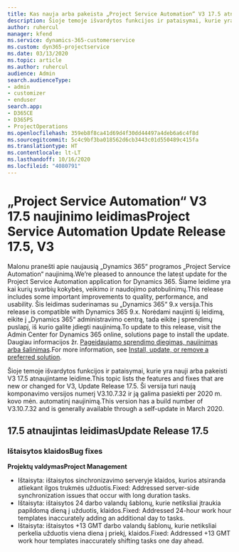 ```yaml
---
title: Kas nauja arba pakeista „Project Service Automation“ V3 17.5 atnaujintame leidime, karštoji pataisa
description: Šioje temoje išvardytos funkcijos ir pataisymai, kurie yra pasiekiami „Project Service Automation“ V3 17.5 atnaujintame leidime.
author: ruhercul
manager: kfend
ms.service: dynamics-365-customerservice
ms.custom: dyn365-projectservice
ms.date: 03/13/2020
ms.topic: article
ms.author: ruhercul
audience: Admin
search.audienceType:
- admin
- customizer
- enduser
search.app:
- D365CE
- D365PS
- ProjectOperations
ms.openlocfilehash: 359eb8f8ca41d69d4f30dd44497a4deb6a6c4f8d
ms.sourcegitcommit: 5c4c9bf3ba018562d6cb3443c01d550489c415fa
ms.translationtype: HT
ms.contentlocale: lt-LT
ms.lasthandoff: 10/16/2020
ms.locfileid: "4080791"
---
```

# <a name="project-service-automation-update-release-175-v3"></a><span data-ttu-id="3e051-103">„Project Service Automation“ V3 17.5 naujinimo leidimas</span><span class="sxs-lookup"><span data-stu-id="3e051-103">Project Service Automation Update Release 17.5, V3</span></span>

<span data-ttu-id="3e051-104">Malonu pranešti apie naujausią „Dynamics 365“ programos „Project Service Automation“ naujinimą.</span><span class="sxs-lookup"><span data-stu-id="3e051-104">We’re pleased to announce the latest update for the Project Service Automation application for Dynamics 365.</span></span> <span data-ttu-id="3e051-105">Šiame leidime yra kai kurių svarbių kokybės, veikimo ir naudojimo patobulinimų.</span><span class="sxs-lookup"><span data-stu-id="3e051-105">This release includes some important improvements to quality, performance, and usability.</span></span>  <span data-ttu-id="3e051-106">Šis leidimas suderinamas su „Dynamics 365“ 9.x versija.</span><span class="sxs-lookup"><span data-stu-id="3e051-106">This release is compatible with Dynamics 365 9.x.</span></span> <span data-ttu-id="3e051-107">Norėdami naujinti šį leidimą, eikite į „Dynamics 365“ administravimo centrą, tada eikite į sprendimų puslapį, iš kurio galite įdiegti naujinimą.</span><span class="sxs-lookup"><span data-stu-id="3e051-107">To update to this release, visit the Admin Center for Dynamics 365 online, solutions page to install the update.</span></span> <span data-ttu-id="3e051-108">Daugiau informacijos žr. [Pageidaujamo sprendimo diegimas, naujinimas arba šalinimas](https://docs.microsoft.com/power-platform/admin/install-remove-preferred-solution).</span><span class="sxs-lookup"><span data-stu-id="3e051-108">For more information, see [Install, update, or remove a preferred solution](https://docs.microsoft.com/power-platform/admin/install-remove-preferred-solution).</span></span>

<span data-ttu-id="3e051-109">Šioje temoje išvardytos funkcijos ir pataisymai, kurie yra nauji arba pakeisti V3 17.5 atnaujintame leidime.</span><span class="sxs-lookup"><span data-stu-id="3e051-109">This topic lists the features and fixes that are new or changed for V3, Update Release 17.5.</span></span> <span data-ttu-id="3e051-110">Ši versija turi naują komponavimo versijos numerį V3.10.7.32 ir ją galima pasiekti per 2020 m. kovo mėn. automatinį naujinimą.</span><span class="sxs-lookup"><span data-stu-id="3e051-110">This version has a build number of V3.10.7.32 and is generally available through a self-update in March 2020.</span></span>


## <a name="update-release-175"></a><span data-ttu-id="3e051-111">17.5 atnaujintas leidimas</span><span class="sxs-lookup"><span data-stu-id="3e051-111">Update Release 17.5</span></span>

### <a name="bug-fixes"></a><span data-ttu-id="3e051-112">Ištaisytos klaidos</span><span class="sxs-lookup"><span data-stu-id="3e051-112">Bug fixes</span></span>


<span data-ttu-id="3e051-113">**Projektų valdymas**</span><span class="sxs-lookup"><span data-stu-id="3e051-113">**Project Management**</span></span>

- <span data-ttu-id="3e051-114">Ištaisyta: ištaisytos sinchronizavimo serveryje klaidos, kurios atsiranda atliekant ilgos trukmės užduotis.</span><span class="sxs-lookup"><span data-stu-id="3e051-114">Fixed: Addressed server-side synchronization issues that occur with long duration tasks.</span></span>
- <span data-ttu-id="3e051-115">Ištaisyta: ištaisytos 24 darbo valandų šablonų, kurie netiksliai įtraukia papildomą dieną į užduotis, klaidos.</span><span class="sxs-lookup"><span data-stu-id="3e051-115">Fixed: Addressed 24-hour work hour templates inaccurately adding an additional day to tasks.</span></span>
- <span data-ttu-id="3e051-116">Ištaisyta: ištaisytos +13 GMT darbo valandų šablonų, kurie netiksliai perkelia užduotis viena diena į priekį, klaidos.</span><span class="sxs-lookup"><span data-stu-id="3e051-116">Fixed: Addressed +13 GMT work hour templates inaccurately shifting tasks one day ahead.</span></span>

